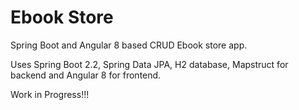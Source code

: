 # Ebook Store
Spring Boot and Angular 8 based CRUD Ebook store app.

Uses Spring Boot 2.2, Spring Data JPA, H2 database, Mapstruct for backend and Angular 8 for frontend.

Work in Progress!!!

